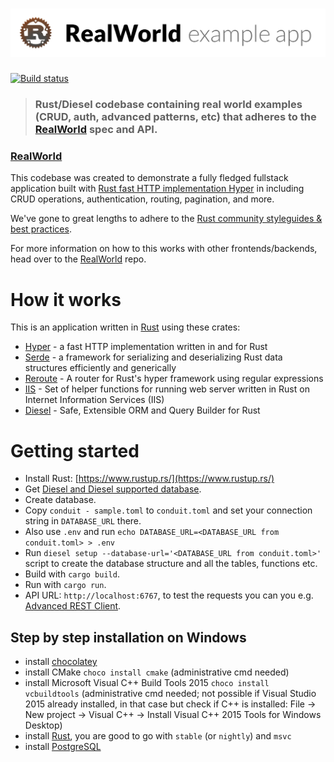 # ![RealWorld Example App](logo.png)

[![Build status](https://ci.appveyor.com/api/projects/status/8s17p2vh2f4e8a2y?svg=true)](https://ci.appveyor.com/project/davidpodhola/rust-realworld-example-app)

> ### Rust/Diesel codebase containing real world examples (CRUD, auth, advanced patterns, etc) that adheres to the [RealWorld](https://github.com/gothinkster/realworld-example-apps) spec and API.


### [RealWorld](https://github.com/gothinkster/realworld)


This codebase was created to demonstrate a fully fledged fullstack application built with [Rust fast HTTP implementation Hyper](https://hyper.rs/) in including CRUD operations, authentication, routing, pagination, and more.

We've gone to great lengths to adhere to the [Rust community styleguides & best practices](https://aturon.github.io/README.html).

For more information on how to this works with other frontends/backends, head over to the [RealWorld](https://github.com/gothinkster/realworld) repo.


# How it works

This is an application written in [Rust](https://www.rust-lang.org/en-US/index.html) using these crates:

- [Hyper](https://hyper.rs/) - a fast HTTP implementation written in and for Rust
- [Serde](https://serde.rs/) - a framework for serializing and deserializing Rust data structures efficiently and generically
- [Reroute](https://github.com/gsquire/reroute) - A router for Rust's hyper framework using regular expressions
- [IIS](https://github.com/hsharpsoftware/rust-web-iis) - Set of helper functions for running web server written in Rust on Internet Information Services (IIS) 
- [Diesel](http://diesel.rs/) - Safe, Extensible ORM and Query Builder for Rust

# Getting started

- Install Rust: [https://www.rustup.rs/](https://www.rustup.rs/)
- Get [Diesel and Diesel supported database](http://diesel.rs/guides/getting-started/).
- Create database.
- Copy `conduit - sample.toml` to `conduit.toml` and set your connection string in `DATABASE_URL` there. 
- Also use `.env` and run `echo DATABASE_URL=<DATABASE_URL from conduit.toml> > .env`
- Run `diesel setup --database-url='<DATABASE_URL from conduit.toml>'` script to create the database structure and all the tables, functions etc.
- Build with `cargo build`.
- Run  with `cargo run`.
- API URL: `http://localhost:6767`, to test the requests you can you e.g. [Advanced REST Client](https://advancedrestclient.com/).

## Step by step installation on Windows

- install [chocolatey](https://chocolatey.org/install)
- install CMake `choco install cmake` (administrative cmd needed)
- install Microsoft Visual C++ Build Tools 2015 `choco install vcbuildtools` (administrative cmd needed; not possible if Visual Studio 2015 already installed, in that case but check if C++ is installed: File -> New project -> Visual C++ -> Install Visual C++ 2015 Tools for Windows Desktop)
- install [Rust](https://www.rust-lang.org/en-US/install.html), you are good to go with `stable` (or `nightly`) and `msvc`
- install [PostgreSQL](https://www.postgresql.org/download/windows/)
